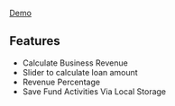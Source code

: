 [Demo](https://ned-take-home.vercel.app/)

## Features

- Calculate Business Revenue
- Slider to calculate loan amount
- Revenue Percentage
- Save Fund Activities Via Local Storage
